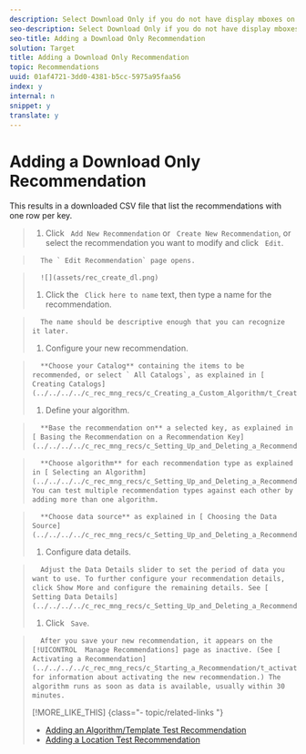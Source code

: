 ```yaml
---
description: Select Download Only if you do not have display mboxes on your site and you want to run a recommendation and download the results or export them using the Recommendations API.
seo-description: Select Download Only if you do not have display mboxes on your site and you want to run a recommendation and download the results or export them using the Recommendations API.
seo-title: Adding a Download Only Recommendation
solution: Target
title: Adding a Download Only Recommendation
topic: Recommendations
uuid: 01af4721-3dd0-4381-b5cc-5975a95faa56
index: y
internal: n
snippet: y
translate: y
---
```


# Adding a Download Only Recommendation

This results in a downloaded CSV file that list the recommendations with one row per key. 

>1. Click ` Add New Recommendation` or ` Create New Recommendation`, or select the recommendation you want to modify and click ` Edit`.

>       The ` Edit Recommendation` page opens. 

>       ![](assets/rec_create_dl.png) 
>1. Click the ` Click here to name` text, then type a name for the recommendation.

>       The name should be descriptive enough that you can recognize it later. 
>1. Configure your new recommendation.

>       **Choose your Catalog** containing the items to be recommended, or select ` All Catalogs`, as explained in [ Creating Catalogs](../../../../c_rec_mng_recs/c_Creating_a_Custom_Algorithm/t_Creating_Catalogs.md#task_CF595BC2426140E08F7948E43E3C8F81). 
>1. Define your algorithm.

>       **Base the recommendation on** a selected key, as explained in [ Basing the Recommendation on a Recommendation Key](../../../../c_rec_mng_recs/c_Setting_Up_and_Deleting_a_Recommendation/t_create_edit_recs/t_rec_key_recs.md#task_2B0ED54AFBF64C56916B6E1F4DC0DC3B). 

>       **Choose algorithm** for each recommendation type as explained in [ Selecting an Algorithm](../../../../c_rec_mng_recs/c_Setting_Up_and_Deleting_a_Recommendation/t_create_edit_recs/t_algo_select_recs.md#task_2203616ABBE342B6ADAB08F278D794FA). You can test multiple recommendation types against each other by adding more than one algorithm. 

>       **Choose data source** as explained in [ Choosing the Data Source](../../../../c_rec_mng_recs/c_Setting_Up_and_Deleting_a_Recommendation/t_create_edit_recs/t_data_source_recs.md#task_4EC990FBF374465EA6B7FCA8A5A12786). 
>1. Configure data details.

>       Adjust the Data Details slider to set the period of data you want to use. To further configure your recommendation details, click Show More and configure the remaining details. See [ Setting Data Details](../../../../c_rec_mng_recs/c_Setting_Up_and_Deleting_a_Recommendation/t_create_edit_recs/t_Setting_Data_Details.md#task_28DB20F968B1451481D8E51BAF947079). 
>1. Click ` Save`.

>       After you save your new recommendation, it appears on the [!UICONTROL  Manage Recommendations] page as inactive. (See [ Activating a Recommendation](../../../../c_rec_mng_recs/c_Starting_a_Recommendation/t_activate_recs.md#task_B0A6D22AA72E405DBEC81D22B12477DF) for information about activating the new recommendation.) The algorithm runs as soon as data is available, usually within 30 minutes. 
>[!MORE_LIKE_THIS] {class="- topic/related-links "}
>
>* [ Adding an Algorithm/Template Test Recommendation ](t_Adding_a_Algorithm_Template_Test_Recommendation.md#task_CAEFB750020C4A618ED2C059DBAF07C0)
>* [ Adding a Location Test Recommendation ](t_Adding_a_Location_Test_Recommendation.md#task_3CB225C3A7EA44D2BB5D02631AF74EB5)

